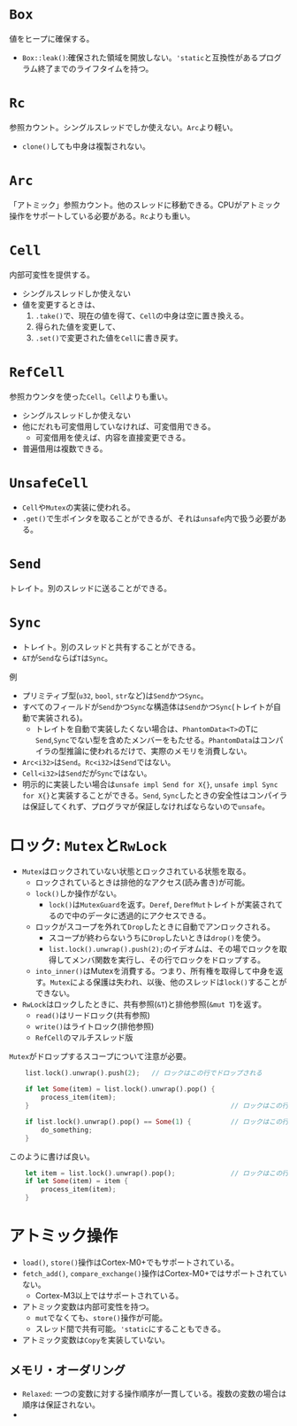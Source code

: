 


# `Box`

値をヒープに確保する。

* `Box::leak()`:確保された領域を開放しない。`'static`と互換性があるプログラム終了までのライフタイムを持つ。

# `Rc`

参照カウント。シングルスレッドでしか使えない。`Arc`より軽い。

* `clone()`しても中身は複製されない。

# `Arc`

「アトミック」参照カウント。他のスレッドに移動できる。CPUがアトミック操作をサポートしている必要がある。`Rc`よりも重い。

# `Cell`

内部可変性を提供する。

* シングルスレッドしか使えない
* 値を変更するときは、
    1. `.take()`で、現在の値を得て、`Cell`の中身は空に置き換える。
    2. 得られた値を変更して、
    3. `.set()`で変更された値を`Cell`に書き戻す。

# `RefCell`

参照カウンタを使った`Cell`。`Cell`よりも重い。

* シングルスレッドしか使えない
* 他にだれも可変借用していなければ、可変借用できる。
    + 可変借用を使えば、内容を直接変更できる。
* 普遍借用は複数できる。


# `UnsafeCell`

* `Cell`や`Mutex`の実装に使われる。
* `.get()`で生ポインタを取ることができるが、それは`unsafe`内で扱う必要がある。

# `Send`

トレイト。別のスレッドに送ることができる。

# `Sync`

* トレイト。別のスレッドと共有することができる。
* `&T`が`Send`ならば`T`は`Sync`。

例

* プリミティブ型(`u32`, `bool`, `str`など)は`Send`かつ`Sync`。
* すべてのフィールドが`Send`かつ`Sync`な構造体は`Send`かつ`Sync`(トレイトが自動で実装される)。
    + トレイトを自動で実装したくない場合は、`PhantomData<T>`のTに`Send`,`Sync`でない型を含めたメンバーをもたせる。`PhantomData`はコンパイラの型推論に使われるだけで、実際のメモリを消費しない。 
* `Arc<i32>`は`Send`。`Rc<i32>`は`Send`ではない。
* `Cell<i32>`は`Send`だが`Sync`ではない。
* 明示的に実装したい場合は`unsafe impl Send for X{}`, `unsafe impl Sync for X{}`と実装することができる。`Send`, `Sync`したときの安全性はコンパイラは保証してくれず、プログラマが保証しなければならないので`unsafe`。

# ロック: `Mutex`と`RwLock`

* `Mutex`はロックされていない状態とロックされている状態を取る。
    + ロックされているときは排他的なアクセス(読み書き)が可能。
    + `lock()`しか操作がない。
        - `lock()`は`MutexGuard`を返す。`Deref`, `DerefMut`トレイトが実装されてるので中のデータに透過的にアクセスできる。
    + ロックがスコープを外れて`Drop`したときに自動でアンロックされる。
        - スコープが終わらないうちに`Drop`したいときは`drop()`を使う。
        - `list.lock().unwrap().push(2);`のイデオムは、その場でロックを取得してメンバ関数を実行し、その行でロックをドロップする。
    + `into_inner()`はMutexを消費する。つまり、所有権を取得して中身を返す。`Mutex`による保護は失われ、以後、他のスレッドは`lock()`することができない。
* `RwLock`はロックしたときに、共有参照(`&T`)と排他参照(`&mut T`)を返す。
    + `read()`はリードロック(共有参照)
    + `write()`はライトロック(排他参照)
    + `RefCell`のマルチスレッド版

`Mutex`がドロップするスコープについて注意が必要。

```rust
    list.lock().unwrap().push(2);   // ロックはこの行でドロップされる
```
```rust
    if let Some(item) = list.lock().unwrap().pop() {
        process_item(item);
    }                                                   // ロックはこの行まで確保されたまま
```
```rust
    if list.lock().unwrap().pop() == Some(1) {          // ロックはこの行でドロップされる
        do_something;
    }
```
このように書けば良い。
```rust
    let item = list.lock().unwrap().pop();              // ロックはこの行でドロップされる
    if let Some(item) = item {
        process_item(item);
    }
```

# アトミック操作

* `load()`, `store()`操作はCortex-M0+でもサポートされている。
* `fetch_add()`, `compare_exchange()`操作はCortex-M0+ではサポートされていない。
    + Cortex-M3以上ではサポートされている。
* アトミック変数は内部可変性を持つ。
    + `mut`でなくても、`store()`操作が可能。
    + スレッド間で共有可能。`'static`にすることもできる。
* アトミック変数は`Copy`を実装していない。

## メモリ・オーダリング

* `Relaxed`: 一つの変数に対する操作順序が一貫している。複数の変数の場合は順序は保証されない。
* 